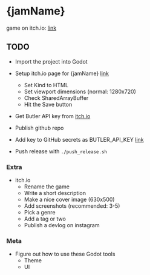 # {jamName}

game on itch.io: [link](https://{itchioUsername}.itch.io/{jamName})

## TODO

- Import the project into Godot

- Setup itch.io page for {jamName} [link](https://itch.io/game/new)
  - Set Kind to HTML
  - Set viewport dimensions (normal: 1280x720)
  - Check SharedArrayBuffer
  - Hit the Save button
- Get Butler API key from [itch.io](https://itch.io/user/settings/api-keys)
- Publish github repo
- Add key to GitHub secrets as BUTLER_API_KEY [link](https://github.com/{githubUsername}/{jamName}/settings/secrets/actions)
- Push release with `./push_release.sh`

### Extra

- itch.io
  - Rename the game
  - Write a short description
  - Make a nice cover image (630x500)
  - Add screenshots (recommended: 3-5)
  - Pick a genre
  - Add a tag or two
  - Publish a devlog on instagram

### Meta

- Figure out how to use these Godot tools
  - Theme
  - UI
